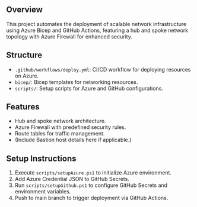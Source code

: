 ## Overview
This project automates the deployment of scalable network infrastructure using Azure Bicep and GitHub Actions, featuring a hub and spoke network topology with Azure Firewall for enhanced security.

## Structure

- `.github/workflows/deploy.yml`: CI/CD workflow for deploying resources on Azure.
- `bicep/`: Bicep templates for networking resources.
- `scripts/`: Setup scripts for Azure and GitHub configurations.

## Features

- Hub and spoke network architecture.
- Azure Firewall with predefined security rules.
- Route tables for traffic management.
- (Include Bastion host details here if applicable.)

## Setup Instructions

1. Execute `scripts/setupAzure.ps1` to initialize Azure environment.
2. Add Azure Credential JSON to GitHub Secrets.
3. Run `scripts/setupGithub.ps1` to configure GitHub Secrets and environment variables.
4. Push to main branch to trigger deployment via GitHub Actions.
